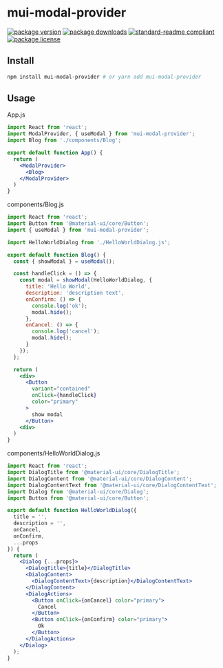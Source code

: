 # mui-modal-provider

[![package version](https://img.shields.io/npm/v/mui-modal-provider.svg?style=flat-square)](https://www.npmjs.com/package/mui-modal-provider)
[![package downloads](https://img.shields.io/npm/dm/mui-modal-provider.svg?style=flat-square)](https://www.npmjs.com/package/mui-modal-provider)
[![standard-readme compliant](https://img.shields.io/badge/readme%20style-standard-brightgreen.svg?style=flat-square)](https://github.com/RichardLitt/standard-readme)
[![package license](https://img.shields.io/npm/l/mui-modal-provider.svg?style=flat-square)](https://www.npmjs.com/package/mui-modal-provider)

## Install

```bash
npm install mui-modal-provider # or yarn add mui-modal-provider
```

## Usage

App.js

```jsx
import React from 'react';
import ModalProvider, { useModal } from 'mui-modal-provider';
import Blog from './components/Blog';

export default function App() {
  return (
    <ModalProvider>
      <Blog>
    </ModalProvider>
  )
}
```

components/Blog.js

```jsx
import React from 'react';
import Button from '@material-ui/core/Button';
import { useModal } from 'mui-modal-provider';

import HelloWorldDialog from './HelloWorldDialog.js';

export default function Blog() {
  const { showModal } = useModal();

  const handleClick = () => {
    const modal = showModal(HelloWorldDialog, {
      title: 'Hello World',
      description: 'description text',
      onConfirm: () => {
        console.log('ok');
        modal.hide();
      },
      onCancel: () => {
        console.log('cancel');
        modal.hide();
      }
    });
  };

  return (
    <div>
      <Button
        variant="contained"
        onClick={handleClick}
        color="primary"
      >
        show modal
      </Button>
    <div>
  )
}
```

components/HelloWorldDialog.js

```jsx
import React from 'react';
import DialogTitle from '@material-ui/core/DialogTitle';
import DialogContent from '@material-ui/core/DialogContent';
import DialogContentText from '@material-ui/core/DialogContentText';
import Dialog from '@material-ui/core/Dialog';
import Button from '@material-ui/core/Button';

export default function HelloWorldDialog({
  title = '',
  description = '',
  onCancel,
  onConfirm,
  ...props
}) {
  return (
    <Dialog {...props}>
      <DialogTitle>{title}</DialogTitle>
      <DialogContent>
        <DialogContentText>{description}</DialogContentText>
      </DialogContent>
      <DialogActions>
        <Button onClick={onCancel} color="primary">
          Cancel
        </Button>
        <Button onClick={onConfirm} color="primary">
          Ok
        </Button>
      </DialogActions>
    </Dialog>
  );
}
```
